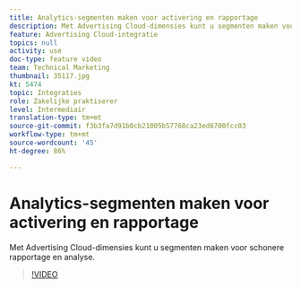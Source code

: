 ```yaml
---
title: Analytics-segmenten maken voor activering en rapportage
description: Met Advertising Cloud-dimensies kunt u segmenten maken voor schonere rapportage en analyse.
feature: Advertising Cloud-integratie
topics: null
activity: use
doc-type: feature video
team: Technical Marketing
thumbnail: 35117.jpg
kt: 5474
topic: Integraties
role: Zakelijke praktiserer
level: Intermediair
translation-type: tm+mt
source-git-commit: f3b3fa7d91b0cb21005b57768ca23ed6700fcc03
workflow-type: tm+mt
source-wordcount: '45'
ht-degree: 86%

---
```



# Analytics-segmenten maken voor activering en rapportage

Met Advertising Cloud-dimensies kunt u segmenten maken voor schonere rapportage en analyse.

>[!VIDEO](https://video.tv.adobe.com/v/35117/?quality=12&learn=on)
